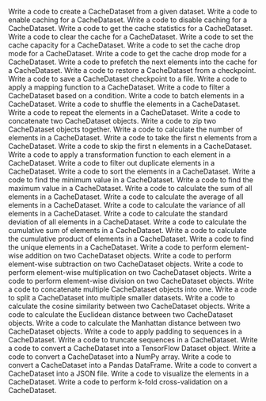 Write a code to create a CacheDataset from a given dataset.
Write a code to enable caching for a CacheDataset.
Write a code to disable caching for a CacheDataset.
Write a code to get the cache statistics for a CacheDataset.
Write a code to clear the cache for a CacheDataset.
Write a code to set the cache capacity for a CacheDataset.
Write a code to set the cache drop mode for a CacheDataset.
Write a code to get the cache drop mode for a CacheDataset.
Write a code to prefetch the next elements into the cache for a CacheDataset.
Write a code to restore a CacheDataset from a checkpoint.
Write a code to save a CacheDataset checkpoint to a file.
Write a code to apply a mapping function to a CacheDataset.
Write a code to filter a CacheDataset based on a condition.
Write a code to batch elements in a CacheDataset.
Write a code to shuffle the elements in a CacheDataset.
Write a code to repeat the elements in a CacheDataset.
Write a code to concatenate two CacheDataset objects.
Write a code to zip two CacheDataset objects together.
Write a code to calculate the number of elements in a CacheDataset.
Write a code to take the first n elements from a CacheDataset.
Write a code to skip the first n elements in a CacheDataset.
Write a code to apply a transformation function to each element in a CacheDataset.
Write a code to filter out duplicate elements in a CacheDataset.
Write a code to sort the elements in a CacheDataset.
Write a code to find the minimum value in a CacheDataset.
Write a code to find the maximum value in a CacheDataset.
Write a code to calculate the sum of all elements in a CacheDataset.
Write a code to calculate the average of all elements in a CacheDataset.
Write a code to calculate the variance of all elements in a CacheDataset.
Write a code to calculate the standard deviation of all elements in a CacheDataset.
Write a code to calculate the cumulative sum of elements in a CacheDataset.
Write a code to calculate the cumulative product of elements in a CacheDataset.
Write a code to find the unique elements in a CacheDataset.
Write a code to perform element-wise addition on two CacheDataset objects.
Write a code to perform element-wise subtraction on two CacheDataset objects.
Write a code to perform element-wise multiplication on two CacheDataset objects.
Write a code to perform element-wise division on two CacheDataset objects.
Write a code to concatenate multiple CacheDataset objects into one.
Write a code to split a CacheDataset into multiple smaller datasets.
Write a code to calculate the cosine similarity between two CacheDataset objects.
Write a code to calculate the Euclidean distance between two CacheDataset objects.
Write a code to calculate the Manhattan distance between two CacheDataset objects.
Write a code to apply padding to sequences in a CacheDataset.
Write a code to truncate sequences in a CacheDataset.
Write a code to convert a CacheDataset into a TensorFlow Dataset object.
Write a code to convert a CacheDataset into a NumPy array.
Write a code to convert a CacheDataset into a Pandas DataFrame.
Write a code to convert a CacheDataset into a JSON file.
Write a code to visualize the elements in a CacheDataset.
Write a code to perform k-fold cross-validation on a CacheDataset.